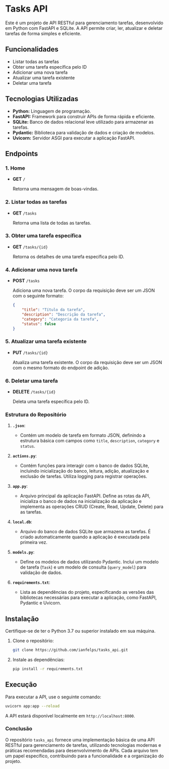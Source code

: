 # Tasks API

Este é um projeto de API RESTful para gerenciamento tarefas, desenvolvido em Python com FastAPI e SQLite. A API permite criar, ler, atualizar e deletar tarefas de forma simples e eficiente.

## Funcionalidades

- Listar todas as tarefas
- Obter uma tarefa específica pelo ID
- Adicionar uma nova tarefa
- Atualizar uma tarefa existente
- Deletar uma tarefa

## Tecnologias Utilizadas

- **Python:** Linguagem de programação.
- **FastAPI:** Framework para construir APIs de forma rápida e eficiente.
- **SQLite:** Banco de dados relacional leve utilizado para armazenar as tarefas.
- **Pydantic:** Biblioteca para validação de dados e criação de modelos.
- **Uvicorn:** Servidor ASGI para executar a aplicação FastAPI.

## Endpoints

### 1. Home

- **GET** `/`
  
  Retorna uma mensagem de boas-vindas.

### 2. Listar todas as tarefas

- **GET** `/tasks`
  
  Retorna uma lista de todas as tarefas.

### 3. Obter uma tarefa específica

- **GET** `/tasks/{id}`
  
  Retorna os detalhes de uma tarefa específica pelo ID.

### 4. Adicionar uma nova tarefa

- **POST** `/tasks`
  
  Adiciona uma nova tarefa. O corpo da requisição deve ser um JSON com o seguinte formato:

  ```json
  {
      "title": "Título da tarefa",
      "description": "Descrição da tarefa",
      "category": "Categoria da tarefa",
      "status": false
  }
  ```

### 5. Atualizar uma tarefa existente

- **PUT** `/tasks/{id}`
  
  Atualiza uma tarefa existente. O corpo da requisição deve ser um JSON com o mesmo formato do endpoint de adição.

### 6. Deletar uma tarefa

- **DELETE** `/tasks/{id}`
  
  Deleta uma tarefa específica pelo ID.

### Estrutura do Repositório

1. **`.json`**: 
   - Contém um modelo de tarefa em formato JSON, definindo a estrutura básica com campos como `title`, `description`, `category` e `status`.

2. **`actions.py`**: 
   - Contém funções para interagir com o banco de dados SQLite, incluindo inicialização do banco, leitura, adição, atualização e exclusão de tarefas. Utiliza logging para registrar operações.

3. **`app.py`**: 
   - Arquivo principal da aplicação FastAPI. Define as rotas da API, inicializa o banco de dados na inicialização da aplicação e implementa as operações CRUD (Create, Read, Update, Delete) para as tarefas.

4. **`local.db`**: 
   - Arquivo do banco de dados SQLite que armazena as tarefas. É criado automaticamente quando a aplicação é executada pela primeira vez.

5. **`models.py`**: 
   - Define os modelos de dados utilizando Pydantic. Inclui um modelo de tarefa (`Task`) e um modelo de consulta (`query_model`) para validação de dados.

6. **`requirements.txt`**: 
   - Lista as dependências do projeto, especificando as versões das bibliotecas necessárias para executar a aplicação, como FastAPI, Pydantic e Uvicorn.

## Instalação

Certifique-se de ter o Python 3.7 ou superior instalado em sua máquina.

1. Clone o repositório:

   ```bash
   git clone https://github.com/ianfelps/tasks_api.git
   ```

2. Instale as dependências:

   ```bash
   pip install -r requirements.txt
   ```

## Execução

Para executar a API, use o seguinte comando:

```bash
uvicorn app:app --reload
```

A API estará disponível localmente em `http://localhost:8000`.

### Conclusão

O repositório `tasks_api` fornece uma implementação básica de uma API RESTful para gerenciamento de tarefas, utilizando tecnologias modernas e práticas recomendadas para desenvolvimento de APIs. Cada arquivo tem um papel específico, contribuindo para a funcionalidade e a organização do projeto.
